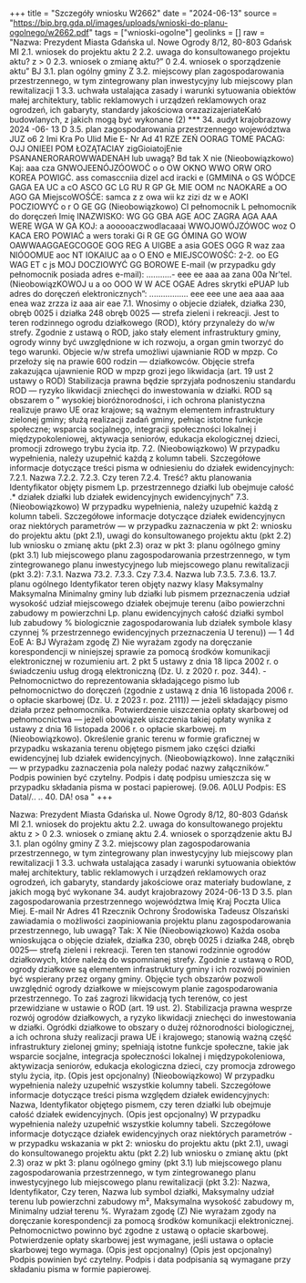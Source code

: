+++
title = "Szczegóły wniosku W2662"
date = "2024-06-13"
source = "https://bip.brg.gda.pl/images/uploads/wnioski-do-planu-ogolnego/w2662.pdf"
tags = ["wnioski-ogolne"]
geolinks = []
raw = "Nazwa: Prezydent Miasta Gdańska ul. Nowe Ogrody 8/12, 80-803 Gdańsk MI 2.1. wniosek do projektu aktu 2 2.2. uwaga do konsultowanego projektu aktu? z > 0 2.3. wniosek o zmianę aktu?” 0 2.4. wniosek o sporządzenie aktu” BJ 3.1. plan ogólny gminy Z 3.2. miejscowy plan zagospodarowania przestrzennego, w tym zintegrowany plan inwestycyjny lub miejscowy plan rewitalizacji 1 3.3. uchwała ustalająca zasady i warunki sytuowania obiektów małej architektury, tablic reklamowych i urządzeń reklamowych oraz ogrodzeń, ich gabaryty, standardy jakościowa orazazizajeriateKałó budowlanych, z jakich mogą być wykonane (2) ***  34. audyt krajobrazowy 2024 -06- 13 D 3.5. plan zagospodarowania przestrzennego województwa JUZ o6 2 Imi Kra Po Ulid Mie E- Nr Ad 41 RZE ZEŃ OORAG TOME PACAG: OJJ ONIEEI POM ŁOZĄTACIAY zigGioiatojEnie PSANANERORAROWWADENAH lub uwagą? Bd tak X nie (Nieobowiązkowo) Kaj: aaa cza GNWOJEENÓJZÓOWOĆ o o OW OKNO WWO ORW ORO KOREA POWIGĆ. ass comasccniia dizel acd iracki e (GMMINA o GS WÓDCE GAGA EA UC a cO ASCO GC LG RU R GP GŁ MIE OOM nc NAOKARE a OO AGO GA MiejscoWOŚĆE: samca z z owa wii kz zizi dz w e AOKI POCZIOWYĆ o r O GE GG (Nieobowiązkowo) CI pełnomocnik  L pełnomocnik do doręczeń Imię INAZWISKO: WG GG GBA AGE AOC ZAGRA AGA AAA WERE WGA W GA KOJ: a aooooaczwodlacaaai WWOJOWÓJZÓWOC woz O KACA ERO POWIAĆ a wers toraki Gi R GE GG ÓMINA GO WOW OAWWAAGGAEGCOGOE GOG REG A UIGBE a asia GOES OGG R waz zaa NIÓOOMUE aoc NT IOKAIUC aa o O ENO e MIEJSCOWOŚĆ: 2-2. oo EG WAG ET c js MOJ DOCZIOWYĆ GG BOROWE E-mail (w przypadku gdy pełnomocnik posiada adres e-mail): ...........- eee ee aaa aa zana 00a Nr'tel. (NieobowiązKOWOJ u a oo OOO W W ACE OGAE Adres skrytki ePUAP lub adres do doręczeń elektronicznych”: ................. eee eee une aea aaa aaa enea waz zrzza iz aaa air eae 7.1. Wnosimy o objecie działek, działka 230, obręb 0025 i działka 248 obręb 0025 — strefa zieleni i rekreacji. Jest to teren rodzinnego ogrodu działkowego (ROD), który przynależy do w/w strefy. Zgodnie z ustawą o ROD, jako stały element infrastruktury gminy, ogrody winny być uwzględnione w ich rozwoju, a organ gmin tworzyć do tego warunki. Objecie w/w strefa umożliwi ujawnianie ROD w mpzp. Co przełoży się na prawie 600 rodzin — działkowców. Objęcie strefa zakazująca ujawnienie ROD w mpzp grozi jego likwidacja (art. 19 ust 2 ustawy o ROD) Stabilizacja prawna będzie sprzyjała podnoszeniu standardu ROD — ryzyko likwidacji zniechęci do inwestowania w działki. ROD są obszarem o ” wysokiej bioróżnorodności, i ich ochrona planistyczna realizuje prawo UE oraz krajowe; są ważnym elementem infrastruktury zielonej gminy; służą realizacji zadań gminy, pełniąc istotne funkcje społeczne; wsparcia socjalnego, integracji społeczności lokalnej i międzypokoleniowej, aktywacja seniorów, edukacja ekologicznej dzieci, promocji zdrowego trybu życia itp. 7.2. (Nieobowiązkowo) W przypadku wypełnienia, należy uzupełnić każdą z kolumn tabeli. Szczegółowe informacje dotyczące treści pisma w odniesieniu do działek ewidencyjnych: 7.2.1. Nazwa 7.2.2. 7.2.3. Czy teren 7.2.4. Treść? aktu planowania Identyfikator objęty pismem Lp.  przestrzennego działki lub obejmuje całość .* działek działki lub działek ewidencyjnych ewidencyjnych” 7.3. (Nieobowiązkowo) W przypadku wypełnienia, należy uzupełnić każdą z kolumn tabeli. Szczegółowe informacje dotyczące działek ewidencyjnycn oraz niektórych parametrów — w przypadku zaznaczenia w pkt 2: wniosku do projektu aktu (pkt 2.1), uwagi do konsultowanego projektu aktu (pkt 2.2) lub wniosku o zmianę aktu (pkt 2.3) oraz w pkt 3: planu ogólnego gminy (pkt 3.1) lub miejscowego planu zagospodarowania przestrzennego, w tym zintegrowanego planu inwestycyjnego lub miejscowego planu rewitalizacji (pkt 3.2): 7.3.1. Nazwa 73.2. 7.3.3. Czy 7.3.4. Nazwa lub 7.3.5. 7.3.6. 13.7. planu ogólnego Identyfikator teren objęty nazwy klasy Maksymalny Maksymalna Minimalny gminy lub działki lub pismem przeznaczenia udział wysokość udział miejscowego działek obejmuje terenu (aibo powierzchni zabudowy m powierzchni Lp. planu ewidencyjnych całość działki symbol lub zabudowy % biologicznie zagospodarowania lub działek symbole klasy czynnej %  przestrzennego ewidencyjnych przeznaczenia U terenu)) —   1 4d EoE A: BJ Wyrażam zgodę Z) Nie wyrażam zgody na doręczanie korespondencji w niniejszej sprawie za pomocą środków komunikacji elektronicznej w rozumieniu art. 2 pkt 5 ustawy z dnia 18 lipca 2002 r. o świadczeniu usług drogą elektroniczną (Dz. U. z 2020 r. poz. 344).  - Pełnomocnictwo do reprezentowania składającego pismo lub pełnomocnictwo do doręczeń (zgodnie z ustawą z dnia 16 listopada 2006 r. o opłacie skarbowej (Dz. U. z 2023 r. poz. 2111)) — jeżeli składający pismo działa przez pełnomocnika.  Potwierdzenie uiszczenia opłaty skarbowej od pełnomocnictwa — jeżeli obowiązek uiszczenia takiej opłaty wynika z ustawy z dnia 16 listopada 2006 r. o opłacie skarbowej. m (Nieobowiązkowo). Określenie granic terenu w formie graficznej w przypadku wskazania terenu objętego pismem jako części działki ewidencyjnej lub działek ewidencyjnych. (Nieobowiązkowo). Inne załączniki — w przypadku zaznaczenia pola należy podać nazwy załączników.” Podpis powinien być czytelny. Podpis i datę podpisu umieszcza się w przypadku składania pisma w postaci papierowej.   (9.06. A0LU Podpis: ES Datal/.. .. 40. DA! osa "
+++

Nazwa: Prezydent Miasta Gdańska ul. Nowe Ogrody 8/12, 80-803 Gdańsk
MI 2.1. wniosek do projektu aktu
2.2. uwaga do konsultowanego projektu aktu
z > 0 
2.3. wniosek o zmianę aktu
2.4. wniosek o sporządzenie aktu
BJ 3.1. plan ogólny gminy
Z 3.2. miejscowy plan zagospodarowania przestrzennego, w tym zintegrowany plan inwestycyjny lub miejscowy plan rewitalizacji
1 3.3. uchwała ustalająca zasady i warunki sytuowania obiektów małej architektury, tablic reklamowych i urządzeń reklamowych oraz ogrodzeń, ich gabaryty, standardy jakościowe oraz materiały budowlane, z jakich mogą być wykonane
34. audyt krajobrazowy 2024-06-13
D 3.5. plan zagospodarowania przestrzennego województwa
Imię
Kraj
Poczta
Ulica
Miej.
E-mail
Nr
Adres
41 Rzecznik Ochrony Środowiska Tadeusz Olszański zawiadamia o możliwości zaopiniowania projektu planu zagospodarowania przestrzennego, lub uwagą?
Tak: X Nie
(Nieobowiązkowo)
Każda osoba wnioskująca o objęcie działek, działka 230, obręb 0025 i działka 248, obręb 0025— strefą zieleni i rekreacji. Teren ten stanowi rodzinnie ogrodów działkowych, które należą do wspomnianej strefy. Zgodnie z ustawą o ROD, ogrody działkowe są elementem infrastruktury gminy i ich rozwój powinien być wspierany przez organy gminy. Objęcie tych obszarów pozwoli uwzględnić ogrody działkowe w miejscowym planie zagospodarowania przestrzennego. To zaś zagrozi likwidacją tych terenów, co jest przewidziane w ustawie o ROD (art. 19 ust. 2). Stabilizacja prawna wesprze rozwój ogrodów działkowych, a ryzyko likwidacji zniechęci do inwestowania w działki. Ogródki działkowe to obszary o dużej różnorodności biologicznej, a ich ochrona służy realizacji prawa UE i krajowego; stanowią ważną część infrastruktury zielonej gminy; spełniają istotne funkcje społeczne, takie jak wsparcie socjalne, integracja społeczności lokalnej i międzypokoleniowa, aktywizacja seniorów, edukacja ekologiczna dzieci, czy promocja zdrowego stylu życia, itp.
(Opis jest opcjonalny)
(Nieobowiązkowo) W przypadku wypełnienia należy uzupełnić wszystkie kolumny tabeli. Szczegółowe informacje dotyczące treści pisma względem działek ewidencyjnych: Nazwa, Identyfikator objętego pismem, czy teren działki lub obejmuje całość działek ewidencyjnych.
(Opis jest opcjonalny) W przypadku wypełnienia należy uzupełnić wszystkie kolumny tabeli. Szczegółowe informacje dotyczące działek ewidencyjnych oraz niektórych parametrów - w przypadku wskazania w pkt 2: wniosku do projektu aktu (pkt 2.1), uwagi do konsultowanego projektu aktu (pkt 2.2) lub wniosku o zmianę aktu (pkt 2.3) oraz w pkt 3: planu ogólnego gminy (pkt 3.1) lub miejscowego planu zagospodarowania przestrzennego, w tym zintegrowanego planu inwestycyjnego lub miejscowego planu rewitalizacji (pkt 3.2): Nazwa, Identyfikator, Czy teren, Nazwa lub symbol działki, Maksymalny udział terenu lub powierzchni zabudowy m², Maksymalna wysokość zabudowy m, Minimalny udział terenu %.
Wyrażam zgodę (Z) Nie wyrażam zgody na doręczanie korespondencji za pomocą środków komunikacji elektronicznej.
Pełnomocnictwo powinno być zgodne z ustawą o opłacie skarbowej. Potwierdzenie opłaty skarbowej jest wymagane, jeśli ustawa o opłacie skarbowej tego wymaga.
(Opis jest opcjonalny) (Opis jest opcjonalny)
Podpis powinien być czytelny. Podpis i data podpisania są wymagane przy składaniu pisma w formie papierowej.


